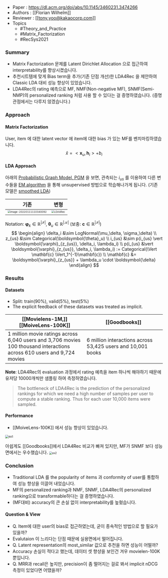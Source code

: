 - Paper : https://dl.acm.org/doi/abs/10.1145/3460231.3474266
- Authors : [[Florian Wilhelm]]
- Reviewer : [[tony.yoo@kakaocorp.com]]
- Topics
	- #Theory_and_Practice
	- #Matrix_Factorization
	- #RecSys2021

### Summary
* Matrix Factorization 문제를 Latent Dirichlet Allocation 으로 접근하여 interpretability를 향상시켰습니다.
* 추천시트템에 맞게 Bias term을 추가(기존 단점 개선)한 LDA4Rec 을 제안하여 Classic LDA 대비 성능 향상이 있었습니다.
* LDA4Rec의 rating 예측으로 MF, NMF(Non-negative MF), SNMF(Semi-NMP)의 personalized ranking 처럼 사용 할 수 있다는 걸 증명하였습니다. (증명 관점에서는 다루지 않겠습니다.)

### Approach
#### Matrix Factorization
User, item 에 대한 latent vector 에 item에 대한 bias 가 있는 MF를 벤치마킹하였습니다.
$$
\hat{x} = < \mathbf{x}_u , \mathbf{h}_i > + b_i
$$

#### LDA Approach
아래의 [Probabilistic Graph Model, PGM](https://en.wikipedia.org/wiki/Graphical_model) 을 보면, 관측되는 $i_{us}$ 를 이용하여 다른 변수들을 [EM algorithm](https://en.wikipedia.org/wiki/Expectation%E2%80%93maximization_algorithm) 을 통해 unsupervised 방법으로 학습해나가게 됩니다. (기존 모델은 [smoothed LDA](https://www.jmlr.org/papers/volume3/blei03a/blei03a.pdf))

| 기존                                                         | 변형                                                         |
| ------------------------------------------------------------ | ------------------------------------------------------------ |
| <img src="/Users/kakao/Library/Application Support/typora-user-images/image-20220111110340092.png" alt="image-20220111110340092" style="zoom:50%;" /> | <img src="https://github.daumkakao.com/storage/user/6543/files/409da25d-6d74-4a96-94c0-f4dc6d5b6da8" alt="LDA4Rec" style="zoom:50%;" /> |

Notation: $\boldsymbol{\varphi}_k \in \mathbb{R}^{\vert \mathcal{I} \vert}$, $\boldsymbol{\theta}_u \in \mathbb{R}^{\mathcal{\vert K \vert}}$ (보충: $\mathbf{c} \in \mathbb{R}^{\vert \mathcal{I} \vert}$)
$$
\begin{align}
\delta_i &\sim LogNormal(\mu_\delta, \sigma_\delta) \\
z_{us} &\sim Categorical(\boldsymbol{\theta}_u) \\
i_{us} &\sim p(i_{us} \vert \boldsymbol{\varphi}_{z_{us}}, \delta_i, \lambda_i) \\
p(i_{us} &\vert \boldsymbol{\varphi}_{z_{us}}, \delta_i, \lambda_i) := Categorical(\Vert \mathbf{c} \Vert_1^{-1}\mathbf{c}) \\
\mathbf{c} &= \boldsymbol{\varphi}_{z_{us}} + \lambda_u \cdot \boldsymbol{\delta}
\end{align}
$$

### Results
#### Datasets
- Split: train(90%), valid(5%), test(5%)
- The explicit feedback of these datasets was treated as implicit.

| [[Movielens-1M,]] [[MoiveLens-100K]] | [[Goodbooks]] |
| - | - |
| 1 million movie ratings across 6,040 users and 3,706 movies<br />100 thousand interactions across 610 users and 9,724 movies | 6 million interactions across 53,425 users and 10,001 books |

**Note**: LDA4Rec의 evaluation 과정에서 rating 예측을 item 하나씩 해야하기 때문에 유저당 10000개씩만 샘플링 하여 측정하였습니다.

> The bottleneck of LDA4Rec is the prediction of the personalized rankings for which we need a high number of samples per user to compute a stable ranking. Thus for each user 10,000 items were sampled.

#### Performance
- [[MoiveLens-100K]] 에서 성능 향상이 있었습니다.
<img src="https://github.daumkakao.com/storage/user/6543/files/ec9f60c2-b3cf-4b52-b871-1db5d94e036d" alt="ex1" style="zoom:67%;" />

아쉽게도 [[Goodbooks]]에서 LDA4Rec 비교가 빠져 있지만, MF가 SNMF 보다 성능 면에서는 우수했습니다.
<img src="https://github.daumkakao.com/storage/user/6543/files/602b5d76-98ce-43e5-a8a8-0820ef07e252" alt="ex2" style="zoom:60%;" />

### Conclusion
* Traditional LDA 를 the popularity of items 과 conformity of user를 통합하여 성능 향상을 이끌어 내었습니다.
* MF의 personalized ranking과 NMF, SNMF, LDA4Rec의 personalized ranking으로 transformable하다는 걸 증명하였습니다.
* (MF대비) accuracy의 큰 손실 없이 interpretability를 높혔습니다.


#### Question & View
* Q. Item에 대한 user의 bias로 접근하였는데, 굳이 종속적인 방법으로 할 필요가 있을까?
* Evalutaion 이 느리다는 단점 때문에 실용면에서 떨어집니다.
* Q. Latent representation의 most_similar 값으로 추천을 하면 성능이 어떨까?
* Accuracy 손실이 적다고 했는데, 데이터 셋 향샹을 보인건 겨우 movielen-100K 뿐입니다.
* Q. MRR과 recall은 높지만, precision이 좀 떨어지는 걸로 봐서 implicit nDCG 측정이 있었다면 어땠을까?